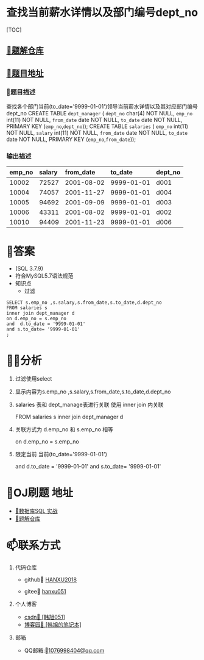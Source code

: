 # 查找当前薪水详情以及部门编号dept_no

[TOC]
## [🎉题解仓库](https://github.com/HANXU2018/nowcoderSQL)
## [🚀题目地址](https://www.nowcoder.com/practice/c63c5b54d86e4c6d880e4834bfd70c3b?tpId=82&tqId=29755&tPage=1&rp=&ru=%2Fta%2Fsql&qru=%2Fta%2Fsql%2Fquestion-ranking)

### 🎈题目描述

查找各个部门当前(to_date='9999-01-01')领导当前薪水详情以及其对应部门编号dept_no
CREATE TABLE `dept_manager` (
`dept_no` char(4) NOT NULL,
`emp_no` int(11) NOT NULL,
`from_date` date NOT NULL,
`to_date` date NOT NULL,
PRIMARY KEY (`emp_no`,`dept_no`));
CREATE TABLE `salaries` (
`emp_no` int(11) NOT NULL,
`salary` int(11) NOT NULL,
`from_date` date NOT NULL,
`to_date` date NOT NULL,
PRIMARY KEY (`emp_no`,`from_date`));

### 输出描述

| emp_no | salary | from_date  | to_date    | dept_no |
| :----- | :----- | :--------- | :--------- | :------ |
| 10002  | 72527  | 2001-08-02 | 9999-01-01 | d001    |
| 10004  | 74057  | 2001-11-27 | 9999-01-01 | d004    |
| 10005  | 94692  | 2001-09-09 | 9999-01-01 | d003    |
| 10006  | 43311  | 2001-08-02 | 9999-01-01 | d002    |
| 10010  | 94409  | 2001-11-23 | 9999-01-01 | d006    |

# 🎉答案

- (SQL 3.7.9)
- 符合MySQL5.7语法规范
- 知识点
  - 过滤

```
SELECT s.emp_no	,s.salary,s.from_date,s.to_date,d.dept_no
FROM salaries s
inner join dept_manager d
on d.emp_no = s.emp_no
and  d.to_date = '9999-01-01'
and s.to_date= '9999-01-01'
;

```

# 🕵️‍♀️分析

1. 过滤使用select

2. 显示内容为s.emp_no	,s.salary,s.from_date,s.to_date,d.dept_no

3. salaries 表和  dept_manage表进行关联  使用 inner join 内关联

   FROM salaries s
   inner join dept_manager d

4. 关联方式为 d.emp_no 和 s.emp_no 相等

    on d.emp_no = s.emp_no

5. 限定当前 当前(to_date='9999-01-01')

   and  d.to_date = '9999-01-01'
   and s.to_date= '9999-01-01'

# 🍭OJ刷题 地址

- [🚀数据库SQL 实战](https://www.nowcoder.com/ta/sql)
- [🎉题解仓库](https://github.com/HANXU2018/nowcoderSQL)


# 📫联系方式

1. 代码仓库

	- github🍦  [HANXU2018](https://github.com/HANXU2018)

	- gitee🍦 [hanxu051](https://gitee.com/hanxu051)

2. 个人博客

	- [csdn🍦 [韩旭051]](https://hanxu.blog.csdn.net/)
	- [博客园🍦 [韩旭的笔记本]](https://www.cnblogs.com/hx97/)

3. 邮箱

	- QQ邮箱:🍦[1076998404@qq.com](1076998404@qq.com)